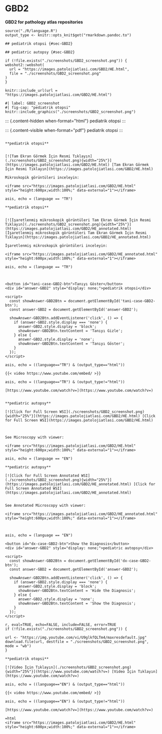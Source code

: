 # GBD2



**GBD2 for pathology atlas repositories**




```{r language GBD2, echo=FALSE, include=TRUE}
source("./R/language.R")
output_type <- knitr::opts_knit$get("rmarkdown.pandoc.to")
```




```{asis, echo = (language == "TR")}
## pediatrik otopsi {#sec-GBD2}
```


```{asis, echo = (language == "EN")}
## pediatric autopsy {#sec-GBD2}
```


```{r GBD2 screenshot, eval=TRUE, include=FALSE}
if (!file.exists("./screenshots/GBD2_screenshot.png")) {
webshot2::webshot(
  url = "https://images.patolojiatlasi.com/GBD2/HE.html",
  file = "./screenshots/GBD2_screenshot.png"
)
}
```

```{r, echo=FALSE, include=FALSE, eval=FALSE}
knitr::include_url(url = "https://images.patolojiatlasi.com/GBD2/HE.html")
```

```{r, echo=FALSE, include=FALSE, eval=FALSE}
#| label: GBD2_screenshot
#| fig-cap: "pediatrik otopsi"
knitr::include_graphics("./screenshots/GBD2_screenshot.png")
```


::: {.content-hidden when-format="html"}
pediatrik otopsi
:::

::: {.content-visible when-format="pdf"}
pediatrik otopsi
:::



```{asis, echo = (language == "TR")}

**pediatrik otopsi**


[![Tam Ekran Görmek İçin Resmi Tıklayın](./screenshots/GBD2_screenshot.png){width="25%"}](https://images.patolojiatlasi.com/GBD2/HE.html) [Tam Ekran Görmek İçin Resmi Tıklayın](https://images.patolojiatlasi.com/GBD2/HE.html)
```


```{asis, echo = ((language=="TR") & (output_type=="html"))}
Mikroskopik görüntüleri inceleyin:

<iframe src="https://images.patolojiatlasi.com/GBD2/HE.html" style="height:600px;width:100%;" data-external="1"></iframe>

```



```{comment} 
asis, echo = (language == "TR")

**pediatrik otopsi**


[![İşaretlenmiş mikroskopik görüntüleri Tam Ekran Görmek İçin Resmi Tıklayın](./screenshots/GBD2_screenshot.png){width="25%"}](https://images.patolojiatlasi.com/GBD2/HE_annotated.html) [İşaretlenmiş mikroskopik görüntüleri Tam Ekran Görmek İçin Resmi Tıklayın](https://images.patolojiatlasi.com/GBD2/HE_annotated.html)

İşaretlenmiş mikroskopik görüntüleri inceleyin:

<iframe src="https://images.patolojiatlasi.com/GBD2/HE_annotated.html" style="height:600px;width:100%;" data-external="1"></iframe>

```



```{comment}
asis, echo = (language == "TR")



<button id="tani-case-GBD2-btn">Tanıyı Göster</button>
<div id="answer-GBD2" style="display: none;">pediatrik otopsi</div>

<script>
  const showAnswer-GBD2Btn = document.getElementById('tani-case-GBD2-btn');
  const answer-GBD2 = document.getElementById('answer-GBD2');

  showAnswer-GBD2Btn.addEventListener('click', () => {
    if (answer-GBD2.style.display === 'none') {
      answer-GBD2.style.display = 'block';
      showAnswer-GBD2Btn.textContent = 'Tanıyı Gizle';
    } else {
      answer-GBD2.style.display = 'none';
      showAnswer-GBD2Btn.textContent = 'Tanıyı Göster';
    }
  });
</script>

```

```{comment}
asis, echo = ((language=="TR") & (output_type=="html"))

{{< video https://www.youtube.com/embed/ >}}

```

```{comment}
asis, echo = ((language=="TR") & (output_type!="html"))

[https://www.youtube.com/watch?v=](https://www.youtube.com/watch?v=)

```





```{asis, echo = (language == "EN")}

**pediatric autopsy**

[![Click for Full Screen WSI](./screenshots/GBD2_screenshot.png){width="25%"}](https://images.patolojiatlasi.com/GBD2/HE.html) [Click for Full Screen WSI](https://images.patolojiatlasi.com/GBD2/HE.html)


```



```{asis, echo = ((language == "EN") & (output_type=="html"))} 

See Microscopy with viewer: 

<iframe src="https://images.patolojiatlasi.com/GBD2/HE.html" style="height:600px;width:100%;" data-external="1"></iframe>

```


```{comment}
asis, echo = (language == "EN")

**pediatric autopsy**

[![Click for Full Screen Annotated WSI](./screenshots/GBD2_screenshot.png){width="25%"}](https://images.patolojiatlasi.com/GBD2/HE_annotated.html) [Click for Full Screen Annotated WSI](https://images.patolojiatlasi.com/GBD2/HE_annotated.html)


See Annotated Microscopy with viewer: 

<iframe src="https://images.patolojiatlasi.com/GBD2/HE_annotated.html" style="height:600px;width:100%;" data-external="1"></iframe>



```

```{comment}
asis, echo = (language == "EN")

<button id="dx-case-GBD2-btn">Show the Diagnosis</button>
<div id="answer-GBD2" style="display: none;">pediatric autopsy</div>

<script>
  const showAnswer-GBD2Btn = document.getElementById('dx-case-GBD2-btn');
  const answer-GBD2 = document.getElementById('answer-GBD2');

  showAnswer-GBD2Btn.addEventListener('click', () => {
    if (answer-GBD2.style.display === 'none') {
      answer-GBD2.style.display = 'block';
      showAnswer-GBD2Btn.textContent = 'Hide the Diagnosis';
    } else {
      answer-GBD2.style.display = 'none';
      showAnswer-GBD2Btn.textContent = 'Show the Diagnosis';
    }
  });
</script>

```


```{comment}
r, eval=TRUE, echo=FALSE, include=FALSE, error=TRUE
if (!file.exists("./screenshots/GBD2_screenshot.png")) {

url <- "https://img.youtube.com/vi/U9glkfQLTm4/maxresdefault.jpg"
download.file(url, destfile = "./screenshots/GBD2_screenshot.png", mode = "wb")
}

**pediatrik otopsi**

[![Video İçin Tıklayın](./screenshots/GBD2_screenshot.png){width="25%"}](https://www.youtube.com/watch?v=) [Video İçin Tıklayın](https://www.youtube.com/watch?v=)

```




```{comment}
asis, echo = ((language=="EN") & (output_type=="html"))

{{< video https://www.youtube.com/embed/ >}}

```

```{comment}
asis, echo = ((language=="EN") & (output_type!="html"))

[https://www.youtube.com/watch?v=](https://www.youtube.com/watch?v=)

```


```{comment}
=html
<iframe src="https://images.patolojiatlasi.com/GBD2/HE.html" style="height:600px;width:100%;" data-external="1"></iframe>
```
